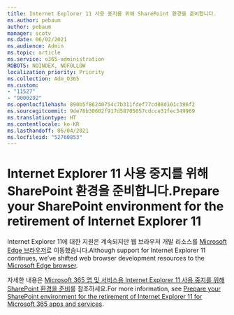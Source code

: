 ```yaml
---
title: Internet Explorer 11 사용 중지를 위해 SharePoint 환경을 준비합니다.
ms.author: pebaum
author: pebaum
manager: scotv
ms.date: 06/02/2021
ms.audience: Admin
ms.topic: article
ms.service: o365-administration
ROBOTS: NOINDEX, NOFOLLOW
localization_priority: Priority
ms.collection: Adm_O365
ms.custom:
- "11527"
- "9000292"
ms.openlocfilehash: 890b5f86240754c7b311fdef77cd08d101c396f2
ms.sourcegitcommit: 9de78b30602f917d58705057cdcce31fec349969
ms.translationtype: HT
ms.contentlocale: ko-KR
ms.lasthandoff: 06/04/2021
ms.locfileid: "52760853"
---
```

# <a name="prepare-your-sharepoint-environment-for-the-retirement-of-internet-explorer-11"></a><span data-ttu-id="aca32-102">Internet Explorer 11 사용 중지를 위해 SharePoint 환경을 준비합니다.</span><span class="sxs-lookup"><span data-stu-id="aca32-102">Prepare your SharePoint environment for the retirement of Internet Explorer 11</span></span>

<span data-ttu-id="aca32-103">Internet Explorer 11에 대한 지원은 계속되지만 웹 브라우저 개발 리소스를 [Microsoft Edge 브라우저](https://www.microsoft.com/edge/business)로 이동했습니다.</span><span class="sxs-lookup"><span data-stu-id="aca32-103">Although support for Internet Explorer 11 continues, we’ve shifted web browser development resources to the [Microsoft Edge browser](https://www.microsoft.com/edge/business).</span></span> 

<span data-ttu-id="aca32-104">자세한 내용은 [Microsoft 365 앱 및 서비스용 Internet Explorer 11 사용 중지를 위해 SharePoint 환경을 준비](/sharepoint/prepare-ie11)를 참조하세요.</span><span class="sxs-lookup"><span data-stu-id="aca32-104">For more information, see [Prepare your SharePoint environment for the retirement of Internet Explorer 11 for Microsoft 365 apps and services](/sharepoint/prepare-ie11).</span></span>

